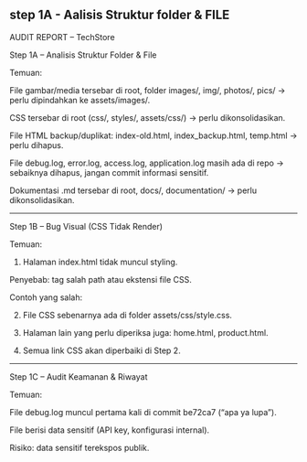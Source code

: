 ## step 1A - Aalisis Struktur folder & FILE 

AUDIT REPORT – TechStore

Step 1A – Analisis Struktur Folder & File

Temuan:

File gambar/media tersebar di root, folder images/, img/, photos/, pics/ → perlu dipindahkan ke assets/images/.

CSS tersebar di root (css/, styles/, assets/css/) → perlu dikonsolidasikan.

File HTML backup/duplikat: index-old.html, index_backup.html, temp.html → perlu dihapus.

File debug.log, error.log, access.log, application.log masih ada di repo → sebaiknya dihapus, jangan commit informasi sensitif.

Dokumentasi .md tersebar di root, docs/, documentation/ → perlu dikonsolidasikan.



---

Step 1B – Bug Visual (CSS Tidak Render)

Temuan:

1. Halaman index.html tidak muncul styling.

Penyebab: tag <link> salah path atau ekstensi file CSS.

Contoh yang salah:

<link rel="stylesheet" href="style.sss">



2. File CSS sebenarnya ada di folder assets/css/style.css.


3. Halaman lain yang perlu diperiksa juga: home.html, product.html.


4. Semua link CSS akan diperbaiki di Step 2.




---

Step 1C – Audit Keamanan & Riwayat

Temuan:

File debug.log muncul pertama kali di commit be72ca7 (“apa ya lupa”).

File berisi data sensitif (API key, konfigurasi internal).

Risiko: data sensitif terekspos publik.

